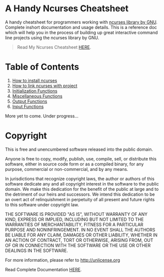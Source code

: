 # A Handy Ncurses Cheatsheet
A handy cheatsheet for programmers working with [ncurses library by GNU](https://www.gnu.org/software/ncurses/). Complete inshort documentation and usage details. This is a reference doc which will help you in the process of building up great interactive command line projects using the ncurses library by GNU.

> Read My Ncurses Cheatsheet [HERE](https://github.com/hereisnaman/ncurses-cheatsheet/blob/master/cheatsheet.md).

# Table of Contents
1. [How to install ncurses](https://github.com/hereisnaman/ncurses-cheatsheet/blob/master/cheatsheet.md#how-to-install-ncurses)
2. [How to link ncurses with project](https://github.com/hereisnaman/ncurses-cheatsheet/blob/master/cheatsheet.md#how-to-link-ncurses-with-project)
3. [Initialization Functions](https://github.com/hereisnaman/ncurses-cheatsheet/blob/master/cheatsheet.md#initialization-functions)
4. [Miscellaneous Functions](https://github.com/hereisnaman/ncurses-cheatsheet/blob/master/cheatsheet.md#miscellaneous-functions)
5. [Output Functions](https://github.com/hereisnaman/ncurses-cheatsheet/blob/master/cheatsheet.md#output-functions)
6. [Input Functions](https://github.com/hereisnaman/ncurses-cheatsheet/blob/master/cheatsheet.md#input-functions)

More yet to come. Under progress...

# Copyright

This is free and unencumbered software released into the public domain.

Anyone is free to copy, modify, publish, use, compile, sell, or
distribute this software, either in source code form or as a compiled
binary, for any purpose, commercial or non-commercial, and by any
means.

In jurisdictions that recognize copyright laws, the author or authors
of this software dedicate any and all copyright interest in the
software to the public domain. We make this dedication for the benefit
of the public at large and to the detriment of our heirs and
successors. We intend this dedication to be an overt act of
relinquishment in perpetuity of all present and future rights to this
software under copyright law.

THE SOFTWARE IS PROVIDED "AS IS", WITHOUT WARRANTY OF ANY KIND,
EXPRESS OR IMPLIED, INCLUDING BUT NOT LIMITED TO THE WARRANTIES OF
MERCHANTABILITY, FITNESS FOR A PARTICULAR PURPOSE AND NONINFRINGEMENT.
IN NO EVENT SHALL THE AUTHORS BE LIABLE FOR ANY CLAIM, DAMAGES OR
OTHER LIABILITY, WHETHER IN AN ACTION OF CONTRACT, TORT OR OTHERWISE,
ARISING FROM, OUT OF OR IN CONNECTION WITH THE SOFTWARE OR THE USE OR
OTHER DEALINGS IN THE SOFTWARE.

For more information, please refer to <http://unlicense.org>

Read Complete Documentation [HERE](http://tldp.org/HOWTO/NCURSES-Programming-HOWTO/).
